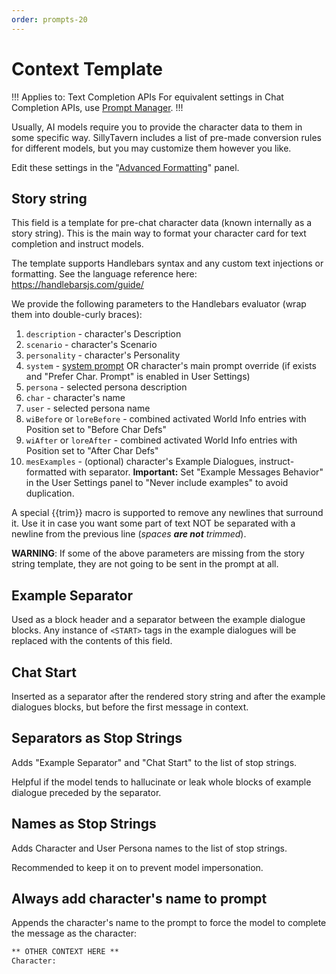 ```yaml
---
order: prompts-20
---
```


# Context Template

!!! Applies to: Text Completion APIs
For equivalent settings in Chat Completion APIs, use [Prompt Manager](prompt-manager.md).
!!!

Usually, AI models require you to provide the character data to them in some specific way. SillyTavern includes a list of pre-made conversion rules for different models, but you may customize them however you like.

Edit these settings in the "[Advanced Formatting](advancedformatting.md)" panel.

## Story string

This field is a template for pre-chat character data (known internally as a story string).
This is the main way to format your character card for text completion and instruct models.

The template supports Handlebars syntax and any custom text injections or formatting. See the language reference here: <https://handlebarsjs.com/guide/>

We provide the following parameters to the Handlebars evaluator (wrap them into double-curly braces):

1. `description` - character's Description
2. `scenario` - character's Scenario
3. `personality` - character's Personality
4. `system` - [system prompt](advancedformatting.md#system-prompt) OR character's main prompt override (if exists and "Prefer Char. Prompt" is enabled in User Settings)
5. `persona` - selected persona description
6. `char` - character's name
7. `user` - selected persona name
8. `wiBefore` or `loreBefore` - combined activated World Info entries with Position set to "Before Char Defs"
9. `wiAfter` or `loreAfter` - combined activated World Info entries with Position set to "After Char Defs"
10. `mesExamples` - (optional) character's Example Dialogues, instruct-formatted with separator. **Important:** Set "Example Messages Behavior" in the User Settings panel to "Never include examples" to avoid duplication.

A special \{\{trim\}\} macro is supported to remove any newlines that surround it. Use it in case you want some part of text NOT be separated with a newline from the previous line (_spaces **are not** trimmed_).

**WARNING**: If some of the above parameters are missing from the story string template, they are not going to be sent in the prompt at all.

## Example Separator

Used as a block header and a separator between the example dialogue blocks. Any instance of `<START>` tags in the example dialogues will be replaced with the contents of this field.

## Chat Start

Inserted as a separator after the rendered story string and after the example dialogues blocks, but before the first message in context.

## Separators as Stop Strings

Adds "Example Separator" and "Chat Start" to the list of stop strings.

Helpful if the model tends to hallucinate or leak whole blocks of example dialogue preceded by the separator.

## Names as Stop Strings

Adds Character and User Persona names to the list of stop strings.

Recommended to keep it on to prevent model impersonation.

## Always add character's name to prompt

Appends the character's name to the prompt to force the model to complete the message as the character:

```txt
** OTHER CONTEXT HERE **
Character:
```

